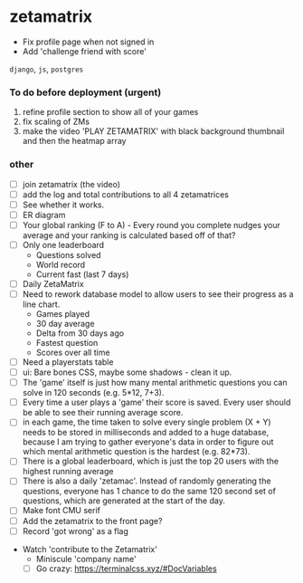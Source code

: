 # zetamatrix

- Fix profile page when not signed in
- Add 'challenge friend with score'

`django`, `js`, `postgres`

### To do before deployment (urgent)
1. refine profile section to show all of your games 
2. fix scaling of ZMs
3. make the video 'PLAY ZETAMATRIX' with black background thumbnail and then the heatmap array

### other
- [ ] join zetamatrix (the video)
- [ ] add the log and total contributions to all 4 zetamatrices 
- [ ] See whether it works.
- [ ] ER diagram 
- [ ] Your global ranking (F to A) - Every round you complete nudges your average and your ranking is calculated based off of that? 
- [ ] Only one leaderboard 
    - Questions solved 
    - World record
    - Current fast (last 7 days)
- [ ] Daily ZetaMatrix
- [ ] Need to rework database model to allow users to see their progress as a line chart. 
    - Games played
    - 30 day average
    - Delta from 30 days ago 
    - Fastest question 
    - Scores over all time
- [ ] Need a playerstats table
- [ ] ui: Bare bones CSS, maybe some shadows - clean it up. 
- [ ] The 'game' itself is just how many mental arithmetic questions you can solve in 120 seconds (e.g. 5*12, 7+3). 
- [ ] Every time a user plays a 'game' their score is saved. Every user should be able to see their running average score. 
- [ ] in each game, the time taken to solve every single problem (X + Y) needs to be stored in milliseconds and added to a huge database, because I am trying to gather everyone's data in order to figure out which mental arithmetic question is the hardest (e.g. 82*73). 
- [ ] There is a global leaderboard, which is just the top 20 users with the highest running average
- [ ] There is also a daily 'zetamac'. Instead of randomly generating the questions, everyone has 1 chance to do the same 120 second set of questions, which are generated at the start of the day. 
- [ ] Make font CMU serif
- [ ] Add the zetamatrix to the front page?
- [ ] Record 'got wrong' as a flag
- Watch 'contribute to the Zetamatrix' 
    - Miniscule 'company name' 
    - [ ] Go crazy: https://terminalcss.xyz/#DocVariables
